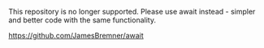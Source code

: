This repository is no longer supported.  Please use await instead - simpler and better code with the same functionality.

https://github.com/JamesBremner/await
